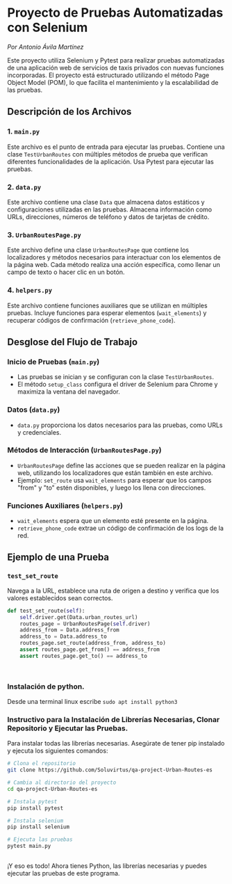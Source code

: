 # Proyecto de Pruebas Automatizadas con Selenium
_Por Antonio Ávila Martínez_

Este proyecto utiliza Selenium y Pytest para realizar pruebas automatizadas de una aplicación web de servicios de taxis privados con nuevas funciones incorporadas. El proyecto está estructurado utilizando el método Page Object Model (POM), lo que facilita el mantenimiento y la escalabilidad de las pruebas.

## Descripción de los Archivos

### 1. `main.py`
Este archivo es el punto de entrada para ejecutar las pruebas. Contiene una clase `TestUrbanRoutes` con múltiples métodos de prueba que verifican diferentes funcionalidades de la aplicación. Usa Pytest para ejecutar las pruebas.

### 2. `data.py`
Este archivo contiene una clase `Data` que almacena datos estáticos y configuraciones utilizadas en las pruebas. Almacena información como URLs, direcciones, números de teléfono y datos de tarjetas de crédito.

### 3. `UrbanRoutesPage.py`
Este archivo define una clase `UrbanRoutesPage` que contiene los localizadores y métodos necesarios para interactuar con los elementos de la página web. Cada método realiza una acción específica, como llenar un campo de texto o hacer clic en un botón.

### 4. `helpers.py`
Este archivo contiene funciones auxiliares que se utilizan en múltiples pruebas. Incluye funciones para esperar elementos (`wait_elements`) y recuperar códigos de confirmación (`retrieve_phone_code`).

## Desglose del Flujo de Trabajo

### Inicio de Pruebas (`main.py`)
- Las pruebas se inician y se configuran con la clase `TestUrbanRoutes`.
- El método `setup_class` configura el driver de Selenium para Chrome y maximiza la ventana del navegador.

### Datos (`data.py`)
- `data.py` proporciona los datos necesarios para las pruebas, como URLs y credenciales.

### Métodos de Interacción (`UrbanRoutesPage.py`)
- `UrbanRoutesPage` define las acciones que se pueden realizar en la página web, utilizando los localizadores que están también en este archivo.
- Ejemplo: `set_route` usa `wait_elements` para esperar que los campos "from" y "to" estén disponibles, y luego los llena con direcciones.

### Funciones Auxiliares (`helpers.py`)
- `wait_elements` espera que un elemento esté presente en la página.
- `retrieve_phone_code` extrae un código de confirmación de los logs de la red.

## Ejemplo de una Prueba

### `test_set_route`
Navega a la URL, establece una ruta de origen a destino y verifica que los valores establecidos sean correctos.

```python
def test_set_route(self):
    self.driver.get(Data.urban_routes_url)
    routes_page = UrbanRoutesPage(self.driver)
    address_from = Data.address_from
    address_to = Data.address_to
    routes_page.set_route(address_from, address_to)
    assert routes_page.get_from() == address_from
    assert routes_page.get_to() == address_to

    
   ```
### Instalación de python.
Desde una terminal linux escribe 
`sudo apt install python3`

### Instructivo para la Instalación de Librerías Necesarias, Clonar Repositorio y Ejecutar las Pruebas.

Para instalar todas las librerías necesarias.
Asegúrate de tener pip instalado y ejecuta los siguientes comandos:

```sh
# Clona el repositorio
git clone https://github.com/Soluvirtus/qa-project-Urban-Routes-es

# Cambia al directorio del proyecto
cd qa-project-Urban-Routes-es

# Instala pytest
pip install pytest

# Instala selenium
pip install selenium

# Ejecuta las pruebas
pytest main.py
 
   ```
¡Y eso es todo! Ahora tienes Python, las librerías necesarias y puedes ejecutar las pruebas de este programa.